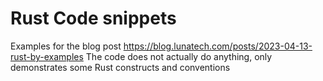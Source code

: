 # Rust Code snippets
Examples for the blog post https://blog.lunatech.com/posts/2023-04-13-rust-by-examples
The code does not actually do anything, only demonstrates some Rust constructs and conventions

